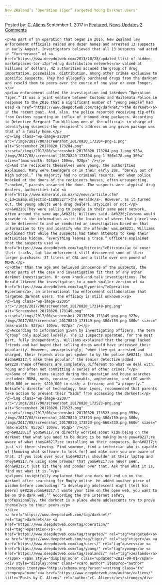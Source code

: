 ```yaml
---
New Zealand’s “Operation Tiger” Targeted Young Darknet Users"
---
```

<article class="post-listing post-22292 post type-post status-publish format-standard has-post-thumbnail hentry  tag-darknet tag-operation tag-targeted tag-tiger tag-users tag-young tag-zealands">
    <div class="post-inner">
        <span>Posted by: <a href="https://www.deepdotweb.com/author/caliens/" title="">C. Aliens </a></span>
    <span>September 1, 2017</span>
    <span>in <a href="https://www.deepdotweb.com/category/deepdot-news/" rel="category tag">Featured</a>, <a href="https://www.deepdotweb.com/category/news-updates/" rel="category tag">News Updates</a></span>
    <span><a href="https://www.deepdotweb.com/2017/09/01/new-zealands-operation-tiger-targeted-young-darknet-users/#comments">2 Comments</a></span>
    </p>
    <div class="clear"></div>
    
    <p>As part of an operation that began in 2016, New Zealand law enforcement officials raided one dozen homes and arrested 13 suspects in early August. Investigators believed that all 13 suspects had acted in “furtherance” of <a href="https://www.deepdotweb.com/2013/10/28/updated-llist-of-hidden-marketplaces-tor-i2p/">drug distribution networks</a> valued at millions of dollars. NZ authorities accused the group of drug importation, possession, distribution, among other crimes exclusive to specific suspects. They had allegedly purchased drugs from the darknet and resold them to peers over the course of one year or even longer.</p>
    <p>Law enforcement called the investigation and takedown “Operation Tiger.” It was a joint venture between Customs and Waitemata Police in response to the 2016 that a significant number of “young people” had used <a href="https://www.deepdotweb.com/tag/darknet/">the darknet</a> in the recent past. And, also, the police reported receiving tip-offs from Customs regarding an influx of inbound drug packages. According to Detective Sergeant Tim Williams—one of the officials in charge of identifying suspects—the recipient’s address on any given package was that of a family home.</p>
    <p><img class="wp-image-22304" src="/imgs/2017/08/screenshot_20170820_173204-png-1.png" alt="Screenshot_20170820_173204.png" srcset="/imgs/2017/08/screenshot_20170820_173204-png-1.png 928w, /imgs/2017/08/screenshot_20170820_173204-png-1-300x178.png 300w" sizes="(max-width: 928px) 100vw, 928px" /></p>
    <p>And the recipients themselves were young, the authorities explained. Many were teenagers or in their early 20s, “barely out of high school.” The majority had no criminal records. And when police knocked at the doors of the recipients houses, often unsuspecting, “shocked,” parents answered the door. The suspects were atypical drug dealers, authorities told <a href="http://www.nzherald.co.nz/nz/news/article.cfm?c_id=1&amp;objectid=11898527">the Herald</a>. However, as it turned out, the young adults were drug dealers, atypical or not.</p>
    <p>&#8220;They were selling to people in their same peer network, often around the same age,&#8221; Williams said. &#8220;Customs would provide us the information as to the location of where that parcel was to be delivered to and we conducted an investigation based on that information to try and identify who the offender was.&#8221; Williams explained that while the suspects had taken attempts to keep their activities hidden, “everything leaves a trace.” Officers explained that the suspects used <a href="https://www.deepdotweb.com/tag/bitcoin/">Bitcoin</a> to cover their tracks, but law enforcement still discovered some of their larger purchases: 37 liters of GBL and a little over one pound of MDMA.</p>
    <p>Other than the age and believed innocence of the suspects, the other parts of the case and investigation fit that of any other darknet investigation. Or even knock-and-talk investigations. The Herald likened the investigation to a much smaller version of <a href="https://www.deepdotweb.com/tag/hyperion/">Operation Hyperion</a>, an international law enforcement collaboration that targeted darknet users. The efficacy is still unknown.</p>
    <p><img class="wp-image-22305" src="/imgs/2017/08/screenshot_20170820_173149-png.png" alt="Screenshot_20170820_173149.png" srcset="/imgs/2017/08/screenshot_20170820_173149-png.png 927w, /imgs/2017/08/screenshot_20170820_173149-png-300x158.png 300w" sizes="(max-width: 927px) 100vw, 927px" /></p>
    <p>According to information given by investigating officers, the term “group” only applied loosely. The 13 suspects operated, for the most part, fully independently. Williams explained that the group lacked friends and had hoped that selling drugs would have increased their popularity. However, unsurprisingly, “when they got arrested and charged, their friends also got spoken to by the police &#8211; that didn&#8217;t make them popular,” the senior detective added. &#8220;These offenders are completely different to what we deal with. Young and often not committing a series of other crimes.”</p>
    <p>Some of the items seized during the operation and house searches included: MDMA, meth, cocaine, cannabis, amphetamine, and LSD worth $500,000 or more; $220,000 in cash; a firearm; and “a property.” Netsafe’s director of technology, Sean Lyons, recommended that parents take action to prevent their “kids” from accessing the darknet:</p>
    <p><img class="wp-image-22307" src="/imgs/2017/08/screenshot_20170820_173523-png.png" alt="Screenshot_20170820_173523.png" srcset="/imgs/2017/08/screenshot_20170820_173523-png.png 953w, /imgs/2017/08/screenshot_20170820_173523-png-300x150.png 300w, /imgs/2017/08/screenshot_20170820_173523-png-660x330.png 660w" sizes="(max-width: 953px) 100vw, 953px" /></p>
    <p>&#8220;If you&#8217;re directly worried about kids being on the darknet then what you need to be doing is be making sure you&#8217;re aware of what they&#8217;re installing on their computers. Don&#8217;t just sit there stewing. Find someone, find a technician who is capable of [knowing what software to look for] and make sure you are aware of that. If you look over your kid&#8217;s shoulder at their laptop and they&#8217;re using some browser that you&#8217;ve never seen, don&#8217;t just sit there and ponder over that. Ask them what it is, find out what it is.”</p>
    <p>Lyons insightfully explained that one does not end up on the darknet after searching for Rugby online. He added another piece of wisdom before concluding: “a developing adolescent might [tell his peers] &#8216;don&#8217;t waste your time on the open web, you want to be on the dark web.’” According the the internet safety professionally, the darknet is a place where adolescents try to prove themselves to their peers.</p>
    </div>
    <a href="https://www.deepdotweb.com/tag/darknet/" rel="tag">darknet</a> <a href="https://www.deepdotweb.com/tag/operation/" rel="tag">operation</a> <a href="https://www.deepdotweb.com/tag/targeted/" rel="tag">targeted</a> <a href="https://www.deepdotweb.com/tag/tiger/" rel="tag">tiger</a> <a href="https://www.deepdotweb.com/tag/users/" rel="tag">users</a> <a href="https://www.deepdotweb.com/tag/young/" rel="tag">young</a> <a href="https://www.deepdotweb.com/tag/zealands/" rel="tag">zealands</a></span> <span style="display:none" class="updated">2017-09-01</span>
    <div style="display:none" class="vcard author" itemprop="author" itemscope itemtype="http://schema.org/Person"><strong class="fn" itemprop="name"><a href="https://www.deepdotweb.com/author/caliens/" title="Posts by C. Aliens" rel="author">C. Aliens</a></strong></div>
    
